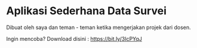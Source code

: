 # Aplikasi Sederhana Data Survei
Dibuat oleh saya dan teman - teman ketika mengerjakan projek dari dosen.

Ingin mencoba? Download disini : https://bit.ly/3IcPYqJ
